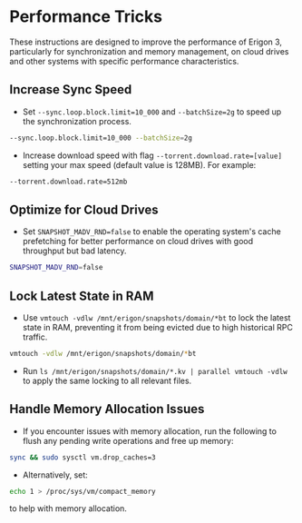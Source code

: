 # Performance Tricks


These instructions are designed to improve the performance of Erigon 3, particularly for synchronization and memory management, on cloud drives and other systems with specific performance characteristics.


## Increase Sync Speed

* Set `--sync.loop.block.limit=10_000` and `--batchSize=2g` to speed up the synchronization process.
```bash
--sync.loop.block.limit=10_000 --batchSize=2g
```
* Increase download speed with flag ```--torrent.download.rate=[value]``` setting your max speed (default value is 128MB). For example:
```bash
--torrent.download.rate=512mb
```

## Optimize for Cloud Drives

* Set `SNAPSHOT_MADV_RND=false` to enable the operating system's cache prefetching for better performance on cloud drives with good throughput but bad latency.
```bash
SNAPSHOT_MADV_RND=false
```

## Lock Latest State in RAM

* Use `vmtouch -vdlw /mnt/erigon/snapshots/domain/*bt` to lock the latest state in RAM, preventing it from being evicted due to high historical RPC traffic.
```bash
vmtouch -vdlw /mnt/erigon/snapshots/domain/*bt
```

* Run `ls /mnt/erigon/snapshots/domain/*.kv | parallel vmtouch -vdlw` to apply the same locking to all relevant files.

## Handle Memory Allocation Issues

* If you encounter issues with memory allocation, run the following to flush any pending write operations and free up memory: 
```bash
sync && sudo sysctl vm.drop_caches=3
```

* Alternatively, set:

```bash
echo 1 > /proc/sys/vm/compact_memory
```

to help with memory allocation.
